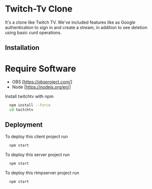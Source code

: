 
# Twitch-Tv Clone

It's a clone like Twitch TV. We've included features like as Google authentication to sign in and create a stream, in addition to see deletion using basic curd operations.
## Installation

# Require Software
- OBS [https://obsproject.com/]
- Node [https://nodejs.org/en/]

Install twitchtv with npm

```bash
  npm install --force
  cd twitchtv
```
    
## Deployment

To deploy this client project run

```bash
  npm start
```

To deploy this server project run

```bash
  npm start
```

To deploy this rtmpserver project run

```bash
  npm start
```